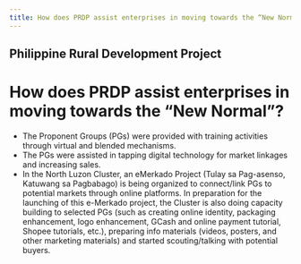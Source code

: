 ```yaml
---
title: How does PRDP assist enterprises in moving towards the “New Normal”
---
```


## Philippine Rural Development Project

# How does PRDP assist enterprises in moving towards the “New Normal”?


 - The Proponent Groups (PGs) were provided with training activities through virtual and blended mechanisms.
 - The PGs were assisted in tapping digital technology for market linkages and increasing sales.
 - In the North Luzon Cluster, an eMerkado Project (Tulay sa Pag-asenso, Katuwang sa Pagbabago) is being organized to connect/link PGs to potential markets through online platforms. In preparation for the launching of this e-Merkado project, the Cluster is also doing capacity building to selected PGs (such as creating online identity, packaging enhancement, logo enhancement, GCash and online payment tutorial, Shopee tutorials, etc.), preparing info materials (videos, posters, and other marketing materials) and started scouting/talking with potential buyers.
